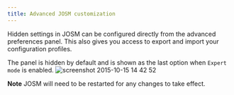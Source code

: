 ```yaml
---
title: Advanced JOSM customization
---
```



Hidden settings in JOSM can be configured directly from the advanced preferences panel. This also gives you access to export and import your configuration profiles.

The panel is hidden by default and is shown as the last option when `Expert mode` is enabled.
![screenshot 2015-10-15 14 42 52](https://cloud.githubusercontent.com/assets/126868/10509569/890e64b8-734b-11e5-988f-26596f9d42d9.png)

**Note** JOSM will need  to be restarted for any changes to take effect.